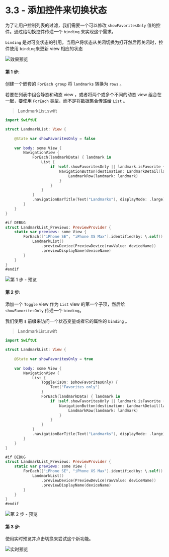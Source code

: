 # 3.3 - 添加控件来切换状态

为了让用户控制列表的过滤，我们需要一个可以修改 `showFavoritesOnly` 值的控件。通过给切换控件传递一个 `binding` 来实现这个需求。

`binding` 是对可变状态的引用。当用户将状态从关闭切换为打开然后再关闭时，控件使用 `binding`来更新 view 相应的状态

![&#x6548;&#x679C;&#x9884;&#x89C8;](../../../.gitbook/assets/image%20%2835%29.png)

#### 第 1 步:

创建一个嵌套的 `ForEach group` 将 `landmarks` 转换为 `rows` 。

若要在列表中组合静态和动态 view ，或者将两个或多个不同的动态 view 组合在一起，要使用 `ForEach` 类型，而不是将数据集合传递给 `List` 。

> LandmarkList.swift

```swift
import SwiftUI

struct LandmarkList: View {
    
    @State var showFavoritesOnly = false
    
    var body: some View {
        NavigationView {
            ForEach(landmarkData) { landmark in
                List {
                    if !self.showFavoritesOnly || landmark.isFavorite {
                        NavigationButton(destination: LandmarkDetail(landmark: landmark)) {
                            LandmarkRow(landmark: landmark)
                        }
                    }
                }
            }
            .navigationBarTitle(Text("Landmarks"), displayMode: .large)
        }
    }
}

#if DEBUG
struct LandmarkList_Previews: PreviewProvider {
    static var previews: some View {
        ForEach(["iPhone SE", "iPhone XS Max"].identified(by: \.self)) { deviceName in
            LandmarkList()
                .previewDevice(PreviewDevice(rawValue: deviceName))
                .previewDisplayName(deviceName)
        }
    }
}
#endif
```

![&#x7B2C; 1 &#x6B65; - &#x9884;&#x89C8;](../../../.gitbook/assets/image%20%2824%29.png)

#### 第 2 步:

添加一个 `Toggle` view 作为 `List` view 的第一个子项，然后给 `showFavoritesOnly` 传递一个 `binding`。

我们使用 `$` 前缀来访问一个状态变量或者它的属性的 `binding` 。

> LandmarkList.swift

```swift
import SwiftUI

struct LandmarkList: View {
    
    @State var showFavoritesOnly = true
    
    var body: some View {
        NavigationView {
            List {
                Toggle(isOn: $showFavoritesOnly) {
                    Text("Favorites only")
                }
                ForEach(landmarkData) { landmark in
                    if !self.showFavoritesOnly || landmark.isFavorite {
                        NavigationButton(destination: LandmarkDetail(landmark: landmark)) {
                            LandmarkRow(landmark: landmark)
                        }
                    }
                }
            }
            .navigationBarTitle(Text("Landmarks"), displayMode: .large)
        }
    }
}

#if DEBUG
struct LandmarkList_Previews: PreviewProvider {
    static var previews: some View {
        ForEach(["iPhone SE", "iPhone XS Max"].identified(by: \.self)) { deviceName in
            LandmarkList()
                .previewDevice(PreviewDevice(rawValue: deviceName))
                .previewDisplayName(deviceName)
        }
    }
}
#endif
```

![&#x7B2C; 2 &#x6B65; - &#x9884;&#x89C8;](../../../.gitbook/assets/image%20%2829%29.png)

#### 第 3 步:

使用实时预览并点击切换来尝试这个新功能。

![&#x5B9E;&#x65F6;&#x9884;&#x89C8;](../../../.gitbook/assets/3.3.gif)



